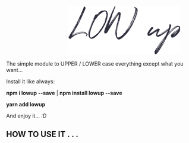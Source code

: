 &emsp;&emsp;&emsp;&emsp;&emsp;&emsp;&emsp;&emsp;&emsp;&emsp;&emsp;&emsp;![alt text](img/lowup.png 'image title')

The simple module to UPPER / LOWER case everything except what you want...

Install it like always:

**npm i lowup --save** | **npm install lowup --save**

**yarn add lowup**

And enjoy it... _:D_

## **HOW TO USE IT . . .**

<script src = "lowup.js" type = "text/javascript"></script>
<script>
  const list = ['TesTiNg', 'sOmE', 'WorDs', null, undefined];
  
  console.log(LowUp.up(list));
  /* 
  OUT:
  
  */
  console.log(LowUp.up(list));
  /* 
  OUT:
  
  */
  const object = {
    string: 'StrInG',
    array: ['TesTiNg', 'sOmE', 'WorDs', null, undefined],
    number: 0,
    boolean: true,
    null: null,
    undefined: undefined,
    object: {
      string: 'StrInG',
      array: ['TesTiNg', 'sOmE', 'WorDs', null, undefined],
      number: 0,
      boolean: true,
      null: null,
      undefined: undefined,
    },
  };
  console.log(LowUp.up(object));
  /* 
  OUT:
  
  */
  console.log(LowUp.up(object));
  /* 
  OUT:
  
  */
</script>
